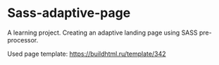 # Sass-adaptive-page
A learning project. Creating an adaptive landing page using SASS pre-processor.

Used page template: https://buildhtml.ru/template/342